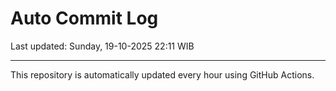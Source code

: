 # Auto Commit Log

Last updated: Sunday, 19-10-2025 22:11 WIB

---

This repository is automatically updated every hour using GitHub Actions.
